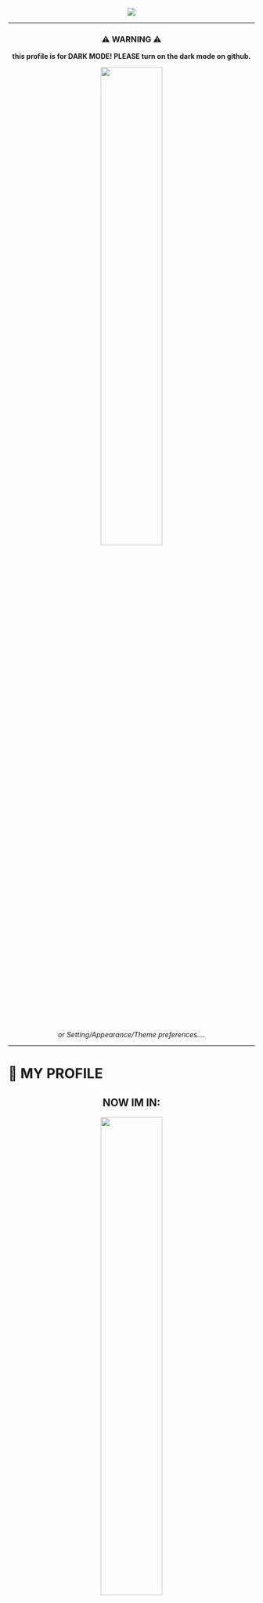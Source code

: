 <p align="center"><img src="https://capsule-render.vercel.app/api?type=waving&color=50555B&height=300&section=header&text=KKIM's%20Profile!&fontColor=FFFFFF&fontSize=90" /></p>

<hr>

<h3 align="center">⚠️ WARNING ⚠️</h3>
<p align="center"><b>this profile is for DARK MODE! PLEASE turn on the dark mode on github.</b></p>
<p align="center"><img width="50%" src="https://im7.ezgif.com/tmp/ezgif-7-b1711d808a77.gif"></img></p>
<p align="center"><em>or Setting/Appearance/Theme preferences....</em></p>

<hr>
<!--![logo]()-->

<h1>👤 MY PROFILE</h1>

<h2 align="center">NOW IM IN:</h2>
<p align="center"><img width="50%" src="https://user-images.githubusercontent.com/35485904/114802438-ac0d9480-9dd8-11eb-82c7-5cf140ebda8f.jpeg" /></p>
<hr>


<h2 align="center">🛠 MY TECHNOLOGY STACK</h2>

